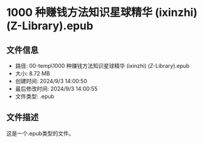 ﻿# 1000 种赚钱方法知识星球精华 (ixinzhi) (Z-Library).epub

## 文件信息
- 路径: 00-temp\1000 种赚钱方法知识星球精华 (ixinzhi) (Z-Library).epub
- 大小: 8.72 MB
- 创建时间: 2024/9/3 14:00:50
- 最后修改时间: 2024/9/3 14:00:55
- 文件类型: .epub

## 文件描述
这是一个.epub类型的文件。

